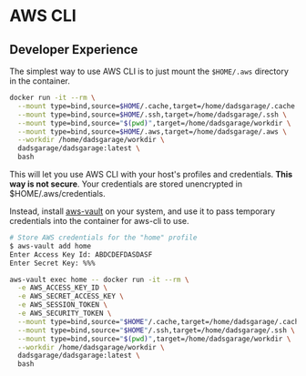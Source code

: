 # AWS CLI

## Developer Experience

The simplest way to use AWS CLI is to just mount the `$HOME/.aws` directory in the container.

```sh
docker run -it --rm \
  --mount type=bind,source=$HOME/.cache,target=/home/dadsgarage/.cache \
  --mount type=bind,source=$HOME/.ssh,target=/home/dadsgarage/.ssh \
  --mount type=bind,source="$(pwd)",target=/home/dadsgarage/workdir \
  --mount type=bind,source=$HOME/.aws,target=/home/dadsgarage/.aws \
  --workdir /home/dadsgarage/workdir \
  dadsgarage/dadsgarage:latest \
  bash
```

This will let you use AWS CLI with your host's profiles and credentials. **This way is not secure**. Your credentials are stored unencrypted in \$HOME/.aws/credentials.

Instead, install [aws-vault](https://github.com/99designs/aws-vault) on your system, and use it to pass temporary credentials into the container for aws-cli to use.

```sh
# Store AWS credentials for the "home" profile
$ aws-vault add home
Enter Access Key Id: ABDCDEFDASDASF
Enter Secret Key: %%%

aws-vault exec home -- docker run -it --rm \
  -e AWS_ACCESS_KEY_ID \
  -e AWS_SECRET_ACCESS_KEY \
  -e AWS_SESSION_TOKEN \
  -e AWS_SECURITY_TOKEN \
  --mount type=bind,source="$HOME"/.cache,target=/home/dadsgarage/.cache \
  --mount type=bind,source="$HOME"/.ssh,target=/home/dadsgarage/.ssh \
  --mount type=bind,source="$(pwd)",target=/home/dadsgarage/workdir \
  --workdir /home/dadsgarage/workdir \
  dadsgarage/dadsgarage:latest \
  bash
```
